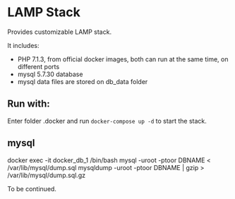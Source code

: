 # LAMP Stack
Provides customizable LAMP stack.

It includes:
 * PHP 7.1.3, from official docker images, both can run at the same time, on different ports
 * mysql 5.7.30 database
 * mysql data files are stored on db_data folder

## Run with:

Enter folder .docker and run `docker-compose up -d` to start the stack.

## mysql
docker exec -it docker_db_1 /bin/bash
mysql -uroot -ptoor DBNAME < /var/lib/mysql/dump.sql
mysqldump -uroot -ptoor DBNAME | gzip > /var/lib/mysql/dump.sql.gz

To be continued.